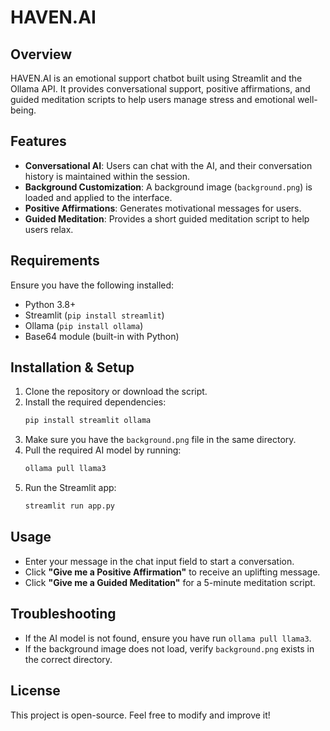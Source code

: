 # HAVEN.AI

## Overview
HAVEN.AI is an emotional support chatbot built using Streamlit and the Ollama API. It provides conversational support, positive affirmations, and guided meditation scripts to help users manage stress and emotional well-being.

## Features
- **Conversational AI**: Users can chat with the AI, and their conversation history is maintained within the session.
- **Background Customization**: A background image (`background.png`) is loaded and applied to the interface.
- **Positive Affirmations**: Generates motivational messages for users.
- **Guided Meditation**: Provides a short guided meditation script to help users relax.

## Requirements
Ensure you have the following installed:
- Python 3.8+
- Streamlit (`pip install streamlit`)
- Ollama (`pip install ollama`)
- Base64 module (built-in with Python)

## Installation & Setup
1. Clone the repository or download the script.
2. Install the required dependencies:
   ```sh
   pip install streamlit ollama
   ```
3. Make sure you have the `background.png` file in the same directory.
4. Pull the required AI model by running:
   ```sh
   ollama pull llama3
   ```
5. Run the Streamlit app:
   ```sh
   streamlit run app.py
   ```

## Usage
- Enter your message in the chat input field to start a conversation.
- Click **"Give me a Positive Affirmation"** to receive an uplifting message.
- Click **"Give me a Guided Meditation"** for a 5-minute meditation script.

## Troubleshooting
- If the AI model is not found, ensure you have run `ollama pull llama3`.
- If the background image does not load, verify `background.png` exists in the correct directory.

## License
This project is open-source. Feel free to modify and improve it!

